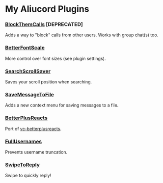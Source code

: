 # My Aliucord Plugins

### [BlockThemCalls](https://github.com/RazerTexz/My-plugins/raw/builds/BlockThemCalls.zip) [DEPRECATED]
Adds a way to "block" calls from other users.
Works with group chat(s) too.

### [BetterFontScale](https://github.com/RazerTexz/My-plugins/raw/builds/BetterFontScale.zip)
More control over font sizes (see plugin settings).

### [SearchScrollSaver](https://github.com/RazerTexz/My-plugins/raw/builds/SearchScrollSaver.zip)
Saves your scroll position when searching.

### [SaveMessageToFile](https://github.com/RazerTexz/My-plugins/raw/builds/SaveMessageToFile.zip)
Adds a new context menu for saving messages to a file.

### [BetterPlusReacts](https://github.com/RazerTexz/My-plugins/raw/builds/BetterPlusReacts.zip)
Port of [vc-betterplusreacts](https://github.com/Masterjoona/vc-betterplusreacts).

### [FullUsernames](https://github.com/RazerTexz/My-plugins/raw/builds/FullUsernames.zip)
Prevents username truncation.

### [SwipeToReply](https://github.com/RazerTexz/My-plugins/raw/builds/SwipeToReply.zip)
Swipe to quickly reply!
